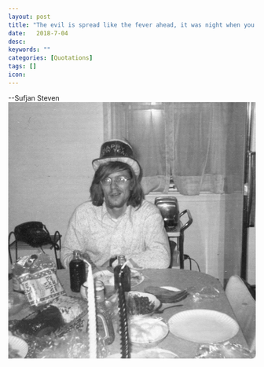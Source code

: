 ```yaml
---
layout: post
title: "The evil is spread like the fever ahead, it was night when you died my firefly. What could I have said to raise you from the dead, oh could I be the sky on the Forth of July"
date:   2018-7-04
desc:
keywords: ""
categories: [Quotations]
tags: []
icon:
---
```

--Sufjan Steven
<br>
<img src="https://github.com/harrydurbin/harrydurbin.github.io/blob/master/_posts/img/dad.jpg?raw=true" class = "img-responsive"/>
